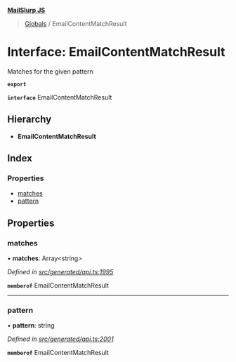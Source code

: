 **[MailSlurp JS](../README.md)**

> [Globals](../README.md) / EmailContentMatchResult

# Interface: EmailContentMatchResult

Matches for the given pattern

**`export`** 

**`interface`** EmailContentMatchResult

## Hierarchy

* **EmailContentMatchResult**

## Index

### Properties

* [matches](emailcontentmatchresult.md#matches)
* [pattern](emailcontentmatchresult.md#pattern)

## Properties

### matches

•  **matches**: Array\<string>

*Defined in [src/generated/api.ts:1995](https://github.com/mailslurp/mailslurp-client/blob/2c659a7/src/generated/api.ts#L1995)*

**`memberof`** EmailContentMatchResult

___

### pattern

•  **pattern**: string

*Defined in [src/generated/api.ts:2001](https://github.com/mailslurp/mailslurp-client/blob/2c659a7/src/generated/api.ts#L2001)*

**`memberof`** EmailContentMatchResult
